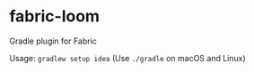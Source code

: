 # fabric-loom
Gradle plugin for Fabric

Usage: `gradlew setup idea`
(Use `./gradle` on macOS and Linux)

